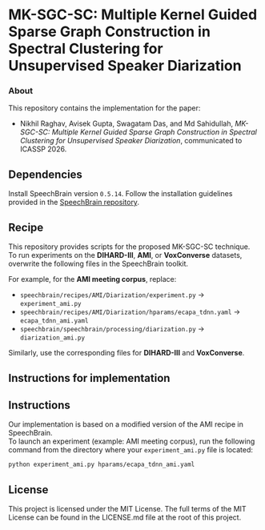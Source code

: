 # MK-SGC-SC: Multiple Kernel Guided Sparse Graph Construction in Spectral Clustering for Unsupervised Speaker Diarization

### About
This repository contains the implementation for the paper:  
- Nikhil Raghav, Avisek Gupta, Swagatam Das, and Md Sahidullah, *MK-SGC-SC: Multiple Kernel Guided Sparse Graph Construction in Spectral Clustering for Unsupervised Speaker Diarization*, communicated to ICASSP 2026.

## Dependencies
Install SpeechBrain version `0.5.14`.
Follow the installation guidelines provided in the [SpeechBrain repository](https://github.com/speechbrain/speechbrain).

## Recipe 
This repository provides scripts for the proposed MK-SGC-SC technique.  
To run experiments on the **DIHARD-III**, **AMI**, or **VoxConverse** datasets, overwrite the following files in the SpeechBrain toolkit.

For example, for the **AMI meeting corpus**, replace:
- `speechbrain/recipes/AMI/Diarization/experiment.py` → `experiment_ami.py`
- `speechbrain/recipes/AMI/Diarization/hparams/ecapa_tdnn.yaml` → `ecapa_tdnn_ami.yaml`  
- `speechbrain/speechbrain/processing/diarization.py` → `diarization_ami.py`
  
Similarly, use the corresponding files for **DIHARD-III** and **VoxConverse**.

## Instructions for implementation
## Instructions
Our implementation is based on a modified version of the AMI recipe in SpeechBrain.  
To launch an experiment (example: AMI meeting corpus), run the following command from the directory where your `experiment_ami.py` file is located:

```bash
python experiment_ami.py hparams/ecapa_tdnn_ami.yaml
```  
## License
This project is licensed under the MIT License. The full terms of the MIT License can be found in the LICENSE.md file at the root of this project.

